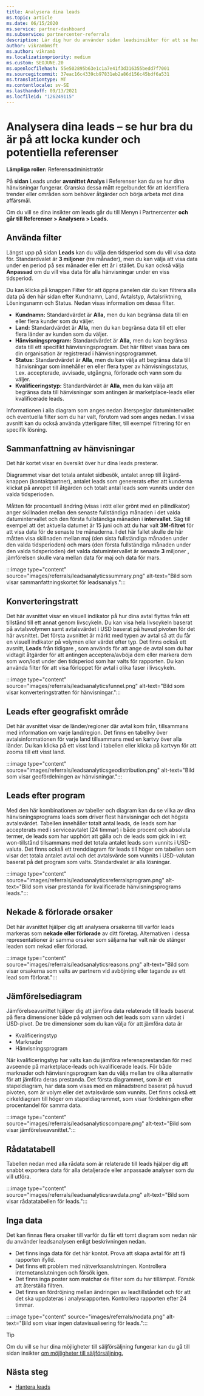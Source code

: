 ```yaml
---
title: Analysera dina leads
ms.topic: article
ms.date: 06/15/2020
ms.service: partner-dashboard
ms.subservice: partnercenter-referrals
description: Lär dig hur du använder sidan leadsinsikter för att se hur väl du fångar upp dina målkunders uppmärksamhet och genererar hänvisningar.
author: vikrambmsft
ms.author: vikramb
ms.localizationpriority: medium
ms.custom: SEOJUNE.20
ms.openlocfilehash: 55e502895b63e1c1a7e41f3d316355bedd7f7001
ms.sourcegitcommit: 37eac16c4339cb97831eb2a86d156c45bdf6a531
ms.translationtype: MT
ms.contentlocale: sv-SE
ms.lasthandoff: 09/13/2021
ms.locfileid: "126249115"
---
```

# <a name="analyze-your-leads---see-how-well-you-attract-target-customers-and-potential-referrals"></a>Analysera dina leads – se hur bra du är på att locka kunder och potentiella referenser
<!-- 
https://go.microsoft.com/fwlink/?linkid=849120
-->

**Lämpliga roller:** Referensadministratör

På **sidan** Leads under **avsnittet Analys** i Referenser kan du se hur dina hänvisningar fungerar. Granska dessa mått regelbundet för att identifiera trender eller områden som behöver åtgärder och börja arbeta mot dina affärsmål.

Om du vill se dina insikter om leads går du till Menyn i Partnercenter **och går till Referenser > Analysera > Leads.**

## <a name="apply-filters"></a>Använda filter

Längst upp på sidan **Leads** kan du välja den tidsperiod som du vill visa data för. Standardvalet är **3 miljoner** (tre månader), men du kan välja att visa data under en period på sex månader eller ett år i stället. Du kan också välja **Anpassad** om du vill visa data för alla hänvisningar under en viss tidsperiod.

Du kan klicka på knappen Filter för att öppna panelen där du kan filtrera alla data på den här sidan efter Kundnamn, Land, Avtalstyp, Avtalsriktning, Lösningsnamn och Status. Nedan visas information om dessa filter.

- **Kundnamn:** Standardvärdet är **Alla,** men du kan begränsa data till en eller flera kunder som du väljer.
- **Land:** Standardvärdet är **Alla,** men du kan begränsa data till ett eller flera länder av kunden som du väljer.
- **Hänvisningsprogram:** Standardvärdet är **Alla,** men du kan begränsa data till ett specifikt hänvisningsprogram. Det här filtret visas bara om din organisation är registrerad i hänvisningsprogrammet.
- **Status:** Standardvärdet är **Alla**, men du kan välja att begränsa data till hänvisningar som innehåller en eller flera typer av hänvisningsstatus, t.ex. accepterade, avvisade, utgångna, förlorade och vann som du väljer.
- **Kvalificeringstyp:** Standardvärdet är **Alla**, men du kan välja att begränsa data till hänvisningar som antingen är marketplace-leads eller kvalificerade leads.

Informationen i alla diagram som anges nedan återspeglar datumintervallet och eventuella filter som du har valt, förutom vad som anges nedan. I vissa avsnitt kan du också använda ytterligare filter, till exempel filtrering för en specifik lösning.

## <a name="referrals-summary"></a>Sammanfattning av hänvisningar

Det här kortet visar en översikt över hur dina leads presterar.

Diagrammet visar det totala antalet sidbesök, antalet anrop till åtgärd-knappen (kontaktpartner), antalet leads som genererats efter att kunderna klickat på anropet till åtgärden och totalt antal leads som vunnits under den valda tidsperioden.

Måtten för procentuell ändring (visas i rött eller grönt med  en pilindikator) anger skillnaden mellan den senaste fullständiga månaden i det valda datumintervallet och den första fullständiga månaden i **intervallet**. Säg till exempel att det aktuella datumet är 15 juni och att du har valt **3M-filtret** för att visa data för de senaste tre månaderna. I det här fallet skulle de här måtten visa skillnaden mellan maj (den sista fullständiga månaden under den valda tidsperioden) och mars (den första fullständiga månaden under den valda tidsperioden) det valda datumintervallet är senaste **3** miljoner , jämförelsen skulle vara mellan data för maj och data för mars.

:::image type="content" source="images/referrals/leadsanalyticssummary.png" alt-text="Bild som visar sammanfattningskortet för leadsanalys.":::

## <a name="conversion-funnel"></a>Konverteringstratt

Det här avsnittet visar en visuell indikator på hur dina avtal flyttas från ett tillstånd till ett annat genom livscykeln. Du kan visa hela livscykeln baserat på avtalsvolymen samt avtalsvärdet i USD baserat på huvud pivoten för det här avsnittet. Det första avsnittet är märkt med typen av avtal så att du får en visuell indikator på volymen eller värdet efter typ. Det finns också ett avsnitt, **Leads** från tidigare , som används för att ange de avtal som du har vidtagit åtgärder för att antingen acceptera/avböja dem eller markera dem som won/lost under den tidsperiod som har valts för rapporten. Du kan använda filter för att visa förloppet för avtal i olika faser i livscykeln.

:::image type="content" source="images/referrals/leadsanalyticsfunnel.png" alt-text="Bild som visar konverteringstratten för hänvisningar.":::

## <a name="leads-by-geography"></a>Leads efter geografiskt område

Det här avsnittet visar de länder/regioner där avtal kom från, tillsammans med information om varje land/region. Det finns en tabellvy över avtalsinformationen för varje land tillsammans med en kartvy över alla länder. Du kan klicka på ett visst land i tabellen eller klicka på kartvyn för att zooma till ett visst land.

:::image type="content" source="images/referrals/leadsanalyticsgeodistribution.png" alt-text="Bild som visar geofördelningen av hänvisningar.":::

## <a name="leads-by-program"></a>Leads efter program

Med den här kombinationen av tabeller och diagram kan du se vilka av dina hänvisningsprograms leads som driver flest hänvisningar och det högsta avtalsvärdet.
Tabellen innehåller totalt antal leads, de leads som har accepterats med i serviceavtalet (24 timmar) i både procent och absoluta termer, de leads som har upphört att gälla och de leads som gick in i ett won-tillstånd tillsammans med det totala antalet leads som vunnits i USD-valuta. Det finns också ett trenddiagram för leads till höger om tabellen som visar det totala antalet avtal och det avtalsvärde som vunnits i USD-valutan baserat på det program som valts. Standardvalet är alla lösningar.

:::image type="content" source="images/referrals/leadsanalyticsreferralsprogram.png" alt-text="Bild som visar prestanda för kvalificerade hänvisningsprograms leads.":::

## <a name="declined--lost-reasons"></a>Nekade & förlorade orsaker

Det här avsnittet hjälper dig att analysera orsakerna till varför leads markeras som **nekade** **eller förlorade** av ditt företag. Alternativen i dessa representationer är samma orsaker som säljarna har valt när de stänger leaden som nekad eller förlorad.

:::image type="content" source="images/referrals/leadsanalyticsreasons.png" alt-text="Bild som visar orsakerna som valts av partnern vid avböjning eller tagande av ett lead som förlorat.":::

## <a name="comparison-charts"></a>Jämförelsediagram

Jämförelseavsnittet hjälper dig att jämföra data relaterade till leads baserat på flera dimensioner både på volymen och det leads som vann värdet i USD-pivot.
De tre dimensioner som du kan välja för att jämföra data är

- Kvalificeringstyp
- Marknader
- Hänvisningsprogram

När kvalificeringstyp har valts kan du jämföra referensprestandan för med avseende på marketplace-leads och kvalificerade leads. För både marknader och hänvisningsprogram kan du välja mellan tre olika alternativ för att jämföra deras prestanda. Det första diagrammet, som är ett stapeldiagram, har data som visas med en månadstrend baserat på huvud pivoten, som är volym eller det avtalsvärde som vunnits. Det finns också ett cirkeldiagram till höger om stapeldiagrammet, som visar fördelningen efter procentandel för samma data.

:::image type="content" source="images/referrals/leadsanalyticscompare.png" alt-text="Bild som visar jämförelseavsnittet.":::

## <a name="raw-data-table"></a>Rådatatabell

Tabellen nedan med alla rådata som är relaterade  till leads hjälper dig att snabbt exportera data för alla detaljerade eller anpassade analyser som du vill utföra.

:::image type="content" source="images/referrals/leadsanalyticsrawdata.png" alt-text="Bild som visar rådatatabellen för leads.":::

## <a name="no-data"></a>Inga data

Det kan finnas flera orsaker till varför du får ett tomt diagram som nedan när du använder leadsanalysen enligt beskrivningen nedan.

- Det finns inga data för det här kontot. Prova att skapa avtal för att få rapporten ifylld.
- Det finns ett problem med nätverksanslutningen. Kontrollera internetanslutningen och försök igen.
- Det finns inga poster som matchar de filter som du har tillämpat. Försök att återställa filtren.
- Det finns en fördröjning mellan ändringen av leadtillståndet och för att det ska uppdateras i analysrapporten. Kontrollera rapporten efter 24 timmar.

:::image type="content" source="images/referrals/nodata.png" alt-text="Bild som visar ingen datavisualisering för leads.":::

> [!TIP]
> Om du vill se hur dina möjligheter till säljförsäljning fungerar kan du gå till sidan insikter [om möjligheter till säljförsäljning.](referral-insights.md)

## <a name="next-steps"></a>Nästa steg

- [Hantera leads](manage-leads.md)
